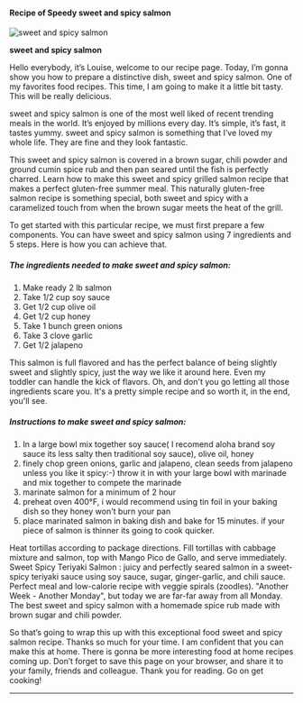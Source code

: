             

#### Recipe of Speedy sweet and spicy salmon

![sweet and spicy salmon](https://img-global.cpcdn.com/recipes/54879379/751x532cq70/sweet-and-spicy-salmon-recipe-main-photo.jpg)

**sweet and spicy salmon**

Hello everybody, it’s Louise, welcome to our recipe page. Today, I’m gonna show you how to prepare a distinctive dish, sweet and spicy salmon. One of my favorites food recipes. This time, I am going to make it a little bit tasty. This will be really delicious.

sweet and spicy salmon is one of the most well liked of recent trending meals in the world. It’s enjoyed by millions every day. It’s simple, it’s fast, it tastes yummy. sweet and spicy salmon is something that I’ve loved my whole life. They are fine and they look fantastic.

This sweet and spicy salmon is covered in a brown sugar, chili powder and ground cumin spice rub and then pan seared until the fish is perfectly charred. Learn how to make this sweet and spicy grilled salmon recipe that makes a perfect gluten-free summer meal. This naturally gluten-free salmon recipe is something special, both sweet and spicy with a caramelized touch from when the brown sugar meets the heat of the grill.

To get started with this particular recipe, we must first prepare a few components. You can have sweet and spicy salmon using 7 ingredients and 5 steps. Here is how you can achieve that.

##### The ingredients needed to make sweet and spicy salmon:

1.  Make ready 2 lb salmon
2.  Take 1/2 cup soy sauce
3.  Get 1/2 cup olive oil
4.  Get 1/2 cup honey
5.  Take 1 bunch green onions
6.  Take 3 clove garlic
7.  Get 1/2 jalapeno

This salmon is full flavored and has the perfect balance of being slightly sweet and slightly spicy, just the way we like it around here. Even my toddler can handle the kick of flavors. Oh, and don't you go letting all those ingredients scare you. It's a pretty simple recipe and so worth it, in the end, you'll see.

##### Instructions to make sweet and spicy salmon:

1.  In a large bowl mix together soy sauce( I recomend aloha brand soy sauce its less salty then traditional soy sauce), olive oil, honey
2.  finely chop green onions, garlic and jalapeno, clean seeds from jalapeno unless you like it spicy:-) throw it in with your large bowl with marinade and mix together to compete the marinade
3.  marinate salmon for a minimum of 2 hour
4.  preheat oven 400°F, i would recommend using tin foil in your baking dish so they honey won't burn your pan
5.  place marinated salmon in baking dish and bake for 15 minutes. if your piece of salmon is thinner its going to cook quicker.

Heat tortillas according to package directions. Fill tortillas with cabbage mixture and salmon, top with Mango Pico de Gallo, and serve immediately. Sweet Spicy Teriyaki Salmon : juicy and perfectly seared salmon in a sweet-spicy teriyaki sauce using soy sauce, sugar, ginger-garlic, and chili sauce. Perfect meal and low-calorie recipe with veggie spirals (zoodles). "Another Week - Another Monday", but today we are far-far away from all Monday. The best sweet and spicy salmon with a homemade spice rub made with brown sugar and chili powder.

So that’s going to wrap this up with this exceptional food sweet and spicy salmon recipe. Thanks so much for your time. I am confident that you can make this at home. There is gonna be more interesting food at home recipes coming up. Don’t forget to save this page on your browser, and share it to your family, friends and colleague. Thank you for reading. Go on get cooking!

* * *